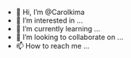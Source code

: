 - 👋 Hi, I’m @Carolkima
- 👀 I’m interested in ...
- 🌱 I’m currently learning ...
- 💞️ I’m looking to collaborate on ...
- 📫 How to reach me ...

<!---
Carolkima/Carolkima is a ✨ special ✨ repository because its `README.md` (this file) appears on your GitHub profile.
You can click the Preview link to take a look at your changes.
--->
